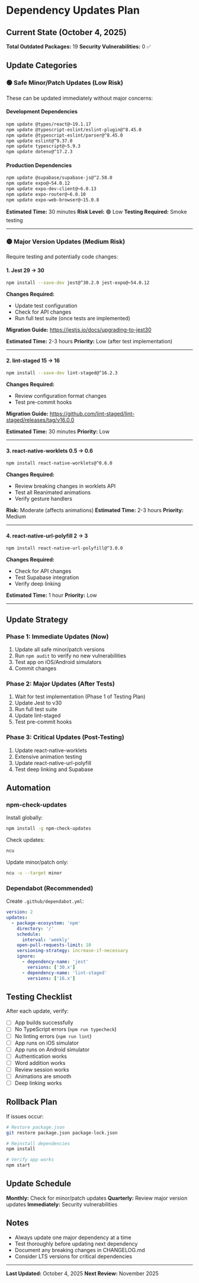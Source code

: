 # Dependency Updates Plan

## Current State (October 4, 2025)

**Total Outdated Packages:** 19
**Security Vulnerabilities:** 0 ✅

## Update Categories

### 🟢 Safe Minor/Patch Updates (Low Risk)

These can be updated immediately without major concerns:

#### Development Dependencies

```bash
npm update @types/react@~19.1.17
npm update @typescript-eslint/eslint-plugin@^8.45.0
npm update @typescript-eslint/parser@^8.45.0
npm update eslint@^9.37.0
npm update typescript@~5.9.3
npm update dotenv@^17.2.3
```

#### Production Dependencies

```bash
npm update @supabase/supabase-js@^2.58.0
npm update expo@~54.0.12
npm update expo-dev-client@~6.0.13
npm update expo-router@~6.0.10
npm update expo-web-browser@~15.0.8
```

**Estimated Time:** 30 minutes
**Risk Level:** 🟢 Low
**Testing Required:** Smoke testing

---

### 🟡 Major Version Updates (Medium Risk)

Require testing and potentially code changes:

#### 1. **Jest 29 → 30**

```bash
npm install --save-dev jest@^30.2.0 jest-expo@~54.0.12
```

**Changes Required:**

- Update test configuration
- Check for API changes
- Run full test suite (once tests are implemented)

**Migration Guide:** https://jestjs.io/docs/upgrading-to-jest30

**Estimated Time:** 2-3 hours
**Priority:** Low (after test implementation)

---

#### 2. **lint-staged 15 → 16**

```bash
npm install --save-dev lint-staged@^16.2.3
```

**Changes Required:**

- Review configuration format changes
- Test pre-commit hooks

**Migration Guide:** https://github.com/lint-staged/lint-staged/releases/tag/v16.0.0

**Estimated Time:** 30 minutes
**Priority:** Low

---

#### 3. **react-native-worklets 0.5 → 0.6**

```bash
npm install react-native-worklets@^0.6.0
```

**Changes Required:**

- Review breaking changes in worklets API
- Test all Reanimated animations
- Verify gesture handlers

**Risk:** Moderate (affects animations)
**Estimated Time:** 2-3 hours
**Priority:** Medium

---

#### 4. **react-native-url-polyfill 2 → 3**

```bash
npm install react-native-url-polyfill@^3.0.0
```

**Changes Required:**

- Check for API changes
- Test Supabase integration
- Verify deep linking

**Estimated Time:** 1 hour
**Priority:** Low

---

## Update Strategy

### Phase 1: Immediate Updates (Now)

1. Update all safe minor/patch versions
2. Run `npm audit` to verify no new vulnerabilities
3. Test app on iOS/Android simulators
4. Commit changes

### Phase 2: Major Updates (After Tests)

1. Wait for test implementation (Phase 1 of Testing Plan)
2. Update Jest to v30
3. Run full test suite
4. Update lint-staged
5. Test pre-commit hooks

### Phase 3: Critical Updates (Post-Testing)

1. Update react-native-worklets
2. Extensive animation testing
3. Update react-native-url-polyfill
4. Test deep linking and Supabase

## Automation

### npm-check-updates

Install globally:

```bash
npm install -g npm-check-updates
```

Check updates:

```bash
ncu
```

Update minor/patch only:

```bash
ncu -u --target minor
```

### Dependabot (Recommended)

Create `.github/dependabot.yml`:

```yaml
version: 2
updates:
  - package-ecosystem: 'npm'
    directory: '/'
    schedule:
      interval: 'weekly'
    open-pull-requests-limit: 10
    versioning-strategy: increase-if-necessary
    ignore:
      - dependency-name: 'jest'
        versions: ['30.x']
      - dependency-name: 'lint-staged'
        versions: ['16.x']
```

## Testing Checklist

After each update, verify:

- [ ] App builds successfully
- [ ] No TypeScript errors (`npm run typecheck`)
- [ ] No linting errors (`npm run lint`)
- [ ] App runs on iOS simulator
- [ ] App runs on Android simulator
- [ ] Authentication works
- [ ] Word addition works
- [ ] Review session works
- [ ] Animations are smooth
- [ ] Deep linking works

## Rollback Plan

If issues occur:

```bash
# Restore package.json
git restore package.json package-lock.json

# Reinstall dependencies
npm install

# Verify app works
npm start
```

## Update Schedule

**Monthly:** Check for minor/patch updates
**Quarterly:** Review major version updates
**Immediately:** Security vulnerabilities

## Notes

- Always update one major dependency at a time
- Test thoroughly before updating next dependency
- Document any breaking changes in CHANGELOG.md
- Consider LTS versions for critical dependencies

---

**Last Updated:** October 4, 2025
**Next Review:** November 2025
